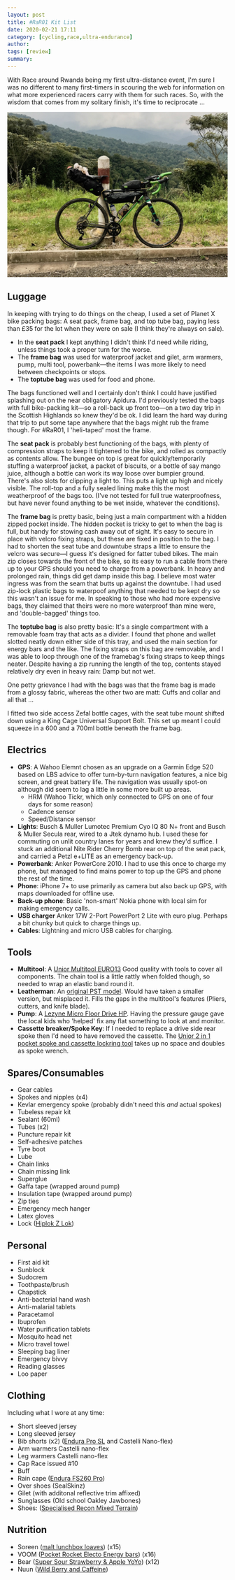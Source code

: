 ```yaml
---
layout: post
title: #RaR01 Kit List
date: 2020-02-21 17:11
category: [cycling,race,ultra-endurance]
author: 
tags: [review]
summary: 
---
```


With Race around Rwanda being my first ultra-distance event, I'm sure I was no different to many first-timers in scouring the web for information on what more experienced racers carry with them for such races. So, with the wisdom that comes from my solitary finish, it's time to reciprocate …

![bike stood by side of the road](/img/racearoundrwanda-bike.jpg)

## Luggage ##
In keeping with trying to do things on the cheap, I used a set of Planet X bike packing bags: A seat pack, frame bag, and top tube bag, paying less than £35 for the lot when they were on sale (I think they're always on sale). 
- In the **seat pack** I kept anything I didn't think I'd need while riding, unless things took a proper turn for the worse.  
- The **frame bag** was used for waterproof jacket and gilet, arm warmers, pump, multi tool, powerbank—the items I was more likely to need between checkpoints or stops.
- The **toptube bag** was used for food and phone.

The bags functioned well and I certainly don't think I could have justified splashing out on the near obligatory Apidura. I'd previously tested the bags with full bike-packing kit—so a roll-back up front too—on a two day trip in the Scottish Highlands so knew they'd be ok. I did learn the hard way during that trip to put some tape anywhere that the bags might rub the frame though. For #RaR01, I 'heli-taped' most the frame.

The **seat pack** is probably best functioning of the bags, with plenty of compression straps to keep it tightened to the bike, and rolled as compactly as contents allow. The bungee on top is great for quickly/temporarily stuffing a waterproof jacket, a packet of biscuits, or a bottle of say mango juice, although a bottle can work its way loose over bumpier ground. There's also slots for clipping a light to. This puts a light up high and nicely visible. The roll-top and a fully sealed lining make this the most weatherproof of the bags too. (I've not tested for full true waterproofness, but have never found anything to be wet inside, whatever the conditions). 

The **frame bag** is pretty basic, being just a main compartment with a hidden zipped pocket inside. The hidden pocket is tricky to get to when the bag is full, but handy for stowing cash away out of sight. It's easy to secure in place with velcro fixing straps, but these are fixed in position to the bag. I had to shorten the seat tube and downtube  straps a little to ensure the velcro was secure—I guess it's designed for fatter tubed bikes. The main zip closes towards the front of the bike, so its easy to run a cable from there up to your GPS should you need to charge from a powerbank. In heavy and prolonged rain, things did get damp inside this bag. I believe most water ingress was from the seam that butts up against the downtube. I had used zip-lock plastic bags to waterpoof anything that needed to be kept dry so this wasn't an issue for me. In speaking to those who had more expensive bags, they claimed that theirs were no more waterproof than mine were, and 'double-bagged' things too. 

The **toptube bag** is also pretty basic: It's a single compartment with a removable foam tray that acts as a divider. I found that phone and wallet slotted neatly down either side of this tray, and used the main section for energy bars and the like. The fixing straps on this bag are removable, and I was able to loop through one of the framebag's fixing straps to keep things neater. Despite having a zip running the length of the top, contents stayed relatively dry even in heavy rain: Damp but not wet.

One petty grievance I had with the bags was that the frame bag is made from a glossy fabric, whereas the other two are matt: Cuffs and collar and all that …

I fitted two side access Zefal bottle cages, with the seat tube mount shifted down using a King Cage Universal Support Bolt. This set up meant I could squeeze in a 600 and a 700ml bottle beneath the frame bag.

## Electrics ##
- **GPS**: A Wahoo Elemnt chosen as an upgrade on a Garmin Edge 520 based on LBS advice to offer turn-by-turn navigation features, a nice big screen, and great battery life. The navigation was usually spot-on although did seem to lag a little in some more built up areas. 
    - HRM (Wahoo Tickr, which only connected to GPS on one of four days for some reason)
    - Cadence sensor
    - Speed/Distance sensor
- **Lights**: Busch & Muller Lumotec Premium Cyo IQ 80 N+ front and Busch & Muller Secula rear, wired to a Jtek dynamo hub. I used these for commuting on unlit country lanes for years and knew they'd suffice. I stuck an additional Nite Rider Cherry Bomb rear on top of the seat pack, and carried a Petzl e+LITE as an emergency back-up. 
- **Powerbank**: Anker PowerCore 2010. I had to use this once to charge my phone, but managed to find mains power to top up the GPS and phone the rest of the time.
- **Phone**: iPhone 7+ to use primarily as camera but also back up GPS, with maps downloaded for offline use.
- **Back-up phone**: Basic 'non-smart' Nokia phone with local sim for making emergency calls. 
- **USB charger** Anker 17W 2-Port PowerPort 2 Lite with euro plug. Perhaps a bit chunky but quick to charge things up.
- **Cables**: Lightning and micro USB cables for charging.

## Tools ##
- **Multitool**: A [Unior Multitool EURO13](https://uniortools.com/eng/product/1655EURO13-multitool-euro13) Good quality with tools to cover all components. The chain tool is a little rattly when folded though, so needed to wrap an elastic band round it.
- **Leatherman**: An [original PST model](https://www.leatherman.com/pst-77.html). Would have taken a smaller version, but misplaced it. Fills the gaps in the multitool's features (Pliers, cutters, and knife blade).
- **Pump**: A [Lezyne Micro Floor Drive HP](https://ride.lezyne.com/collections/hand-pumps/products/1-mp-mfdr-v204hp?variant=19837367779414). Having the pressure gauge gave the local kids who 'helped' fix any flat something to look at and monitor.
- **Cassette breaker/Spoke Key**: If I needed to replace a drive side rear spoke then I'd need to have removed the cassette. The [Unior 2 in 1 pocket spoke and cassette lockring tool](https://uniortools.com/eng/product/1669-4-2-in-1-pocket-spoke-and-cassette-lockring-tool#44729) takes up no space and doubles as spoke wrench.  

## Spares/Consumables ##
- Gear cables
- Spokes and nipples (x4)
- Kevlar emergency spoke (probably didn't need this _and_ actual spokes)
- Tubeless repair kit
- Sealant (60ml)
- Tubes (x2)
- Puncture repair kit
- Self-adhesive patches
- Tyre boot
- Lube 
- Chain links
- Chain missing link 
- Superglue
- Gaffa tape (wrapped around pump)
- Insulation tape (wrapped around pump)
- Zip ties
- Emergency mech hanger
- Latex gloves
- Lock ([Hiplok Z Lok](https://hiplok.com/product/zlok1/)) 

## Personal ##
- First aid kit
- Sunblock
- Sudocrem
- Toothpaste/brush
- Chapstick
- Anti-bacterial hand wash
- Anti-malarial tablets
- Paracetamol
- Ibuprofen
- Water purification tablets
- Mosquito head net
- Micro travel towel
- Sleeping bag liner
- Emergency bivvy
- Reading glasses
- Loo paper

## Clothing ##

Including what I wore at any time:
- Short sleeved jersey
- Long sleeved jersey
- Bib shorts (x2) ([Endura Pro SL](https://www.endurasport.com/Pro-SL-Bibshort/p/bE4070) and Castelli Nano-flex)
- Arm warmers Castelli nano-flex
- Leg warmers Castelli nano-flex
- Cap Race issued #10
- Buff
- Rain cape ([Endura FS260 Pro](https://www.endurasport.com/FS260-Pro-Adrenaline-Race-Cape/p/bE9026))
- Over shoes (SealSkinz)
- Gilet (with additonal reflective trim affixed)
- Sunglasses (Old school Oakley Jawbones) 
- Shoes: ([Specialised Recon Mixed Terrain](https://www.specialized.com/sg/en/recon-mixed-terrain-shoes/p/117577))

## Nutrition ##

- Soreen ([malt lunchbox loaves](https://www.soreen.com/products/malt-lunchbox/)) (x15)
- VOOM ([Pocket Rocket Electo Energy bars](https://www.voomnutrition.co.uk/products/pocket-rocket-electro-energy)) (x16)
- Bear ([Super Sour Strawberry & Apple YoYo](https://bearnibbles.us/our-products/yoyos/super-sour-strawberry-apple)) (x12)
- Nuun ([Wild Berry and Caffeine](https://nuunlife.com/products/nuun-sport?variant=31524087005220))
